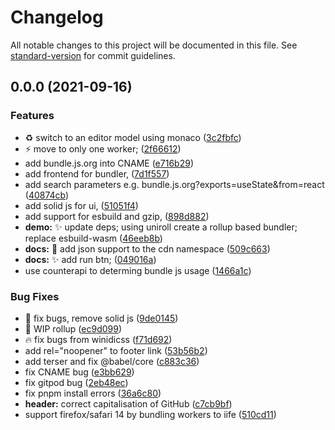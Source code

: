 # Changelog

All notable changes to this project will be documented in this file. See [standard-version](https://github.com/conventional-changelog/standard-version) for commit guidelines.

## 0.0.0 (2021-09-16)


### Features

* :recycle: switch to an editor model using monaco ([3c2fbfc](https://github.com/okikio/bundle/commit/3c2fbfc79fc1c8e7b5ab3d61ffb8a72a0bce1cf0))
* :zap: move to only one worker; ([2f66612](https://github.com/okikio/bundle/commit/2f66612a242a87a81c132b50c26b3f5feaa70fa9))
* add bundle.js.org into CNAME  ([e716b29](https://github.com/okikio/bundle/commit/e716b292661ee08517fb29701d60072a41fdf55b))
* add frontend for bundler, ([7d1f557](https://github.com/okikio/bundle/commit/7d1f557c48e389257f280b0f902d4241f63a1f69))
* add search parameters e.g. bundle.js.org?exports=useState&from=react ([40874cb](https://github.com/okikio/bundle/commit/40874cb0dfd79b594fe9047e8e067379822372ae))
* add solid js for ui, ([51051f4](https://github.com/okikio/bundle/commit/51051f4af1c1657085e370d9ef26c59b06a9e5ce))
* add support for esbuild and gzip, ([898d882](https://github.com/okikio/bundle/commit/898d88222d9f80f8680b7358045535cc5bcccf3b))
* **demo:** :sparkles: update deps; using uniroll create a rollup based bundler; replace esbuild-wasm ([46eeb8b](https://github.com/okikio/bundle/commit/46eeb8b82b648fd377efcb06fae3b794a586d068))
* **docs:** :bug: add json support to the cdn namespace ([509c663](https://github.com/okikio/bundle/commit/509c6636b5f095949d1cfeb23e4137aabc4f1a1b))
* **docs:** :sparkles: add run btn; ([049016a](https://github.com/okikio/bundle/commit/049016a254f2a4a93fddfe64c754e4157b1f664e))
* use counterapi to determing bundle js usage ([1466a1c](https://github.com/okikio/bundle/commit/1466a1ce44c5bac4b9f80269e07f4fdaab0d423e))


### Bug Fixes

* :bug: fix bugs, remove solid js ([9de0145](https://github.com/okikio/bundle/commit/9de01458ad9b66ccec0cc4d01c0792ca5435cb86))
* :bug: WIP rollup ([ec9d099](https://github.com/okikio/bundle/commit/ec9d099dd688d12008685994d516917f0fdc8194))
* :fire: fix bugs from winidicss ([f71d692](https://github.com/okikio/bundle/commit/f71d6929895a70dd526c2e6ae3c5a18cd1d04ef9))
* add rel="noopener" to footer link ([53b56b2](https://github.com/okikio/bundle/commit/53b56b27e625d2f2c8acfd32e730486ce923db95))
* add terser and fix @babel/core ([c883c36](https://github.com/okikio/bundle/commit/c883c36a8c870b5a36a5c065ad703ebec7a3dd62))
* fix CNAME bug ([e3bb629](https://github.com/okikio/bundle/commit/e3bb629b9dc55a5cdf1d2008bff3a15badbac9de))
* fix gitpod bug ([2eb48ec](https://github.com/okikio/bundle/commit/2eb48ec6fa42486725d6fc0809246c15f5ce2d79))
* fix pnpm install errors ([36a6c80](https://github.com/okikio/bundle/commit/36a6c8087f1eae2440e778915f8ef324a29b0b2b))
* **header:** correct capitalisation of GitHub ([c7cb9bf](https://github.com/okikio/bundle/commit/c7cb9bfa6c30f0ebb0fbc4e8d1d086f82c0119cd))
* support firefox/safari 14 by bundling workers to iife ([510cd11](https://github.com/okikio/bundle/commit/510cd1110cea20bdf2b1b957254a774d3af668cc))
